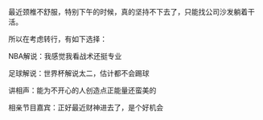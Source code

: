 最近颈椎不舒服，特别下午的时候，真的坚持不下去了，只能找公司沙发躺着干活。

所以在考虑转行，有如下选择：

NBA解说：我感觉我看战术还挺专业

足球解说：世界杯解说太二，估计都不会踢球

讲相声：能为不开心的人创造点正能量还蛮美的

相亲节目嘉宾：正好最近财神进去了，是个好机会
